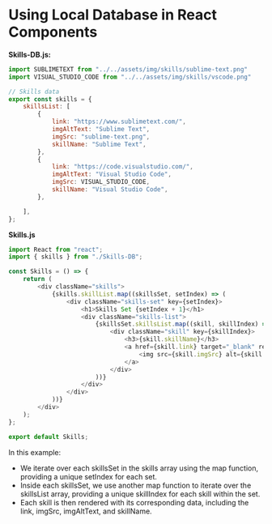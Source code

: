 # Using Local Database in React Components

**Skills-DB.js:**

```javascript
import SUBLIMETEXT from "../../assets/img/skills/sublime-text.png"
import VISUAL_STUDIO_CODE from "../../assets/img/skills/vscode.png"

// Skills data
export const skills = {
    skillsList: [
        {
            link: "https://www.sublimetext.com/",
            imgAltText: "Sublime Text",
            imgSrc: "sublime-text.png",
            skillName: "Sublime Text",
        },
        {
            link: "https://code.visualstudio.com/",
            imgAltText: "Visual Studio Code",
            imgSrc: VISUAL_STUDIO_CODE,
            skillName: "Visual Studio Code",
        },

    ],
};
```

**Skills.js**

```javascript
import React from "react";
import { skills } from "./Skills-DB";

const Skills = () => {
    return (
        <div className="skills">
            {skills.skillList.map((skillsSet, setIndex) => (
                <div className="skills-set" key={setIndex}>
                    <h1>Skills Set {setIndex + 1}</h1>
                    <div className="skills-list">
                        {skillsSet.skillsList.map((skill, skillIndex) => (
                            <div className="skill" key={skillIndex}>
                                <h3>{skill.skillName}</h3>
                                <a href={skill.link} target="_blank" rel="noopener noreferrer">
                                    <img src={skill.imgSrc} alt={skill.imgAltText} />
                                </a>
                            </div>
                        ))}
                    </div>
                </div>
            ))}
        </div>
    );
};

export default Skills;
```

In this example:

- We iterate over each skillsSet in the skills array using the map function, providing a unique setIndex for each set.
- Inside each skillsSet, we use another map function to iterate over the skillsList array, providing a unique skillIndex for each skill within the set.
- Each skill is then rendered with its corresponding data, including the link, imgSrc, imgAltText, and skillName.

